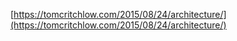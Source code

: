 ---
---

[https://tomcritchlow.com/2015/08/24/architecture/](https://tomcritchlow.com/2015/08/24/architecture/)